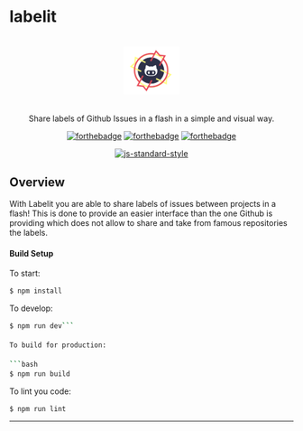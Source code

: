 # labelit


<div align="center">
<br>
<img width="100" src="/docs/images/Labelit.png" alt="Labelit">
<br>
<br>
</div>

<p align="center" color="#6a737d">
Share labels of Github Issues in a flash in a simple and visual way. 
</p>

<div align="center">

[![forthebadge](http://forthebadge.com/images/badges/built-with-love.svg)](http://forthebadge.com) [![forthebadge](http://forthebadge.com/images/badges/made-with-vue.svg)](http://forthebadge.com) [![forthebadge](http://forthebadge.com/images/badges/gluten-free.svg)](http://forthebadge.com)
</div>

<div align="center">

[![js-standard-style](https://cdn.rawgit.com/feross/standard/master/badge.svg)](https://github.com/feross/standard)
</div>

## Overview

With Labelit you are able to share labels of issues between projects in a flash! This is done to provide an easier interface than the one Github is providing which does not allow to share and take from famous repositories the labels.

#### Build Setup

To start:

```bash
$ npm install
```

To develop:

```bash
$ npm run dev```

To build for production:

```bash
$ npm run build
```

To lint you code:

```bash
$ npm run lint
```


---


